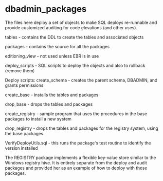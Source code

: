 # dbadmin_packages
The files here deploy a set of objects to make SQL deploys re-runnable and provide customized auditing for code elevations (and other uses).

tables - contains the DDL to create the tables and associated objects

packages - contains the source for all the packages

editioning_view - not used unless EBR is in use

deploy_scripts - SQL scripts to deploy the objects and also to rollback (remove them)

Deploy scripts:
create_schema - creates the parent schema, DBADMIN, and grants permissions

create_base - installs the tables and packages

drop_base - drops the tables and packages

create_registry - sample program that uses the procedures in the base packages to install a new system

drop_registry - drops the tables and packages for the registry system, using the base packages

VerifyDeployUtils.sql - this runs the package's test routine to identify the version installed

The REGISTRY package implements a flexible key-value store similar to the Windows registry hive. It is entirely separate from the deploy and audit packages and provided her as an example of how to deploy with those packages.
